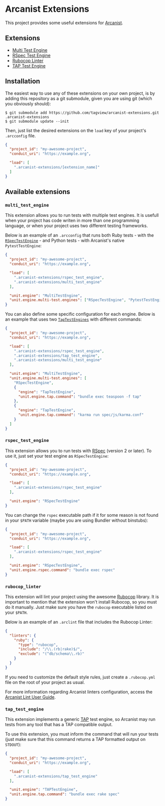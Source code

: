 # Arcanist Extensions

This project provides some useful extensions for [Arcanist](https://github.com/phacility/arcanist).

## Extensions

- [Multi Test Engine](#multi_test_engine)
- [RSpec Test Engine](#rspec_test_engine)
- [Rubocop Linter](#rubocop_linter)
- [TAP Test Engine](#tap_test_engine)

## Installation

The easiest way to use any of these extensions on your own project, is by adding this repository as a git submodule, given you are using git (which you obviously should):

```
$ git submodule add https://github.com/tagview/arcanist-extensions.git .arcanist-extensions
$ git submodule update --init
```

Then, just list the desired extensions on the `load` key of your project's `.arcconfig` file.

```json
{
  "project_id": "my-awesome-project",
  "conduit_uri": "https://example.org",

  "load": [
    ".arcanist-extensions/[extension_name]"
  ]
}
```

## Available extensions

### `multi_test_engine`

This extension allows you to run tests with multiple test engines. It is usefull when your project has code writen in more than one programming language, or when your project uses two different testing frameworks.

Below is an example of an `.arcconfig` that runs both Ruby tests - with the [`RSpecTestEngine`](#rspec_test_engine) - and Python tests - with Arcanist's native `PytestTestEngine`:

```json
{
  "project_id": "my-awesome-project",
  "conduit_uri": "https://example.org",

  "load": [
    ".arcanist-extensions/rspec_test_engine",
    ".arcanist-extensions/multi_test_engine"
  ],

  "unit.engine": "MultiTestEngine",
  "unit.engine.multi-test.engines": ["RSpecTestEngine", "PytestTestEngine"]
}
```

You can also define some specific configuration for each engine. Below is an example that uses two [`TapTestEngines`](#tap_test_engines) with different commands:

```json
{
  "project_id": "my-awesome-project",
  "conduit_uri": "https://example.org",

  "load": [
    ".arcanist-extensions/rspec_test_engine",
    ".arcanist-extensions/tap_test_engine",
    ".arcanist-extensions/multi_test_engine"
  ],

  "unit.engine": "MultiTestEngine",
  "unit.engine.multi-test.engines": [
    "RSpecTestEngine",
    {
      "engine": "TapTestEngine",
      "unit.engine.tap.command": "bundle exec teaspoon -f tap"
    },
    {
      "engine": "TapTestEngine",
      "unit.engine.tap.command": "karma run spec/js/karma.conf"
    }
  ]
}
```

### `rspec_test_engine`

This extension allows you to run tests with [RSpec](http://rspec.info/) (version 2 or later). To use it, just set your test engine as `RSpecTestEngine`:

```json
{
  "project_id": "my-awesome-project",
  "conduit_uri": "https://example.org",

  "load": [
    ".arcanist-extensions/rspec_test_engine"
  ],

  "unit.engine": "RSpecTestEngine"
}
```

You can change the `rspec` executable path if it for some reason is not found in your `$PATH` variable (maybe you are using Bundler without binstubs):

```json
{
  "project_id": "my-awesome-project",
  "conduit_uri": "https://example.org",

  "load": [
    ".arcanist-extensions/rspec_test_engine"
  ],

  "unit.engine": "RSpecTestEngine",
  "unit.engine.rspec.command": "bundle exec rspec"
}
```

### `rubocop_linter`

This extension will lint your project using the awesome [Rubocop](https://github.com/bbatsov/rubocop) library. It is important to mention that the extension won't install Rubocop, so you must do it manually. Just make sure you have the `rubocop` executable listed on your `$PATH`.

Below is an example of an `.arclint` file that includes the Rubocop Linter:

```json
{
  "linters": {
    "ruby": {
      "type": "rubocop",
      "include": "/\\.(rb|rake)$/",
      "exclude": "(^db/schema\\.rb)"
    }
  }
}
```

If you need to customize the default style rules, just create a `.rubocop.yml` file on the root of your project as usual.

For more information regarding Arcanist linters configuration, access the [Arcanist Lint User Guide](https://secure.phabricator.com/book/phabricator/article/arcanist_lint/).

### `tap_test_engine`

This extension implements a generic [TAP](http://testanything.org/) test engine, so Arcanist may run tests from any tool that has a TAP compatible output.

To use this extension, you must inform the command that will run your tests (just make sure that this command returns a TAP formatted output on `STDOUT`):

```json
{
  "project_id": "my-awesome-project",
  "conduit_uri": "https://example.org",

  "load": [
    ".arcanist-extensions/tap_test_engine"
  ],

  "unit.engine": "TAPTestEngine",
  "unit.engine.tap.command": "bundle exec rake spec"
}
```
